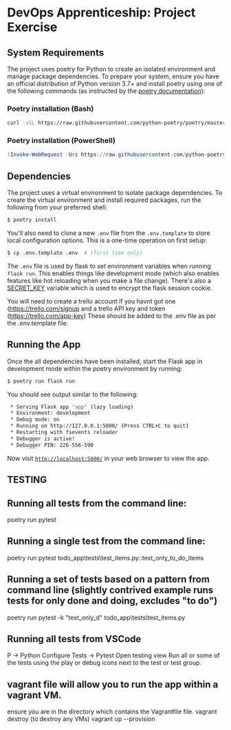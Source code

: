# DevOps Apprenticeship: Project Exercise

## System Requirements

The project uses poetry for Python to create an isolated environment and manage package dependencies. To prepare your system, ensure you have an official distribution of Python version 3.7+ and install poetry using one of the following commands (as instructed by the [poetry documentation](https://python-poetry.org/docs/#system-requirements)):

### Poetry installation (Bash)

```bash
curl -sSL https://raw.githubusercontent.com/python-poetry/poetry/master/get-poetry.py | python
```

### Poetry installation (PowerShell)

```powershell
(Invoke-WebRequest -Uri https://raw.githubusercontent.com/python-poetry/poetry/master/get-poetry.py -UseBasicParsing).Content | python
```

## Dependencies

The project uses a virtual environment to isolate package dependencies. To create the virtual environment and install required packages, run the following from your preferred shell:

```bash
$ poetry install
```

You'll also need to clone a new `.env` file from the `.env.template` to store local configuration options. This is a one-time operation on first setup:

```bash
$ cp .env.template .env  # (first time only)
```

The `.env` file is used by flask to set environment variables when running `flask run`. This enables things like development mode (which also enables features like hot reloading when you make a file change). There's also a [SECRET_KEY](https://flask.palletsprojects.com/en/1.1.x/config/#SECRET_KEY) variable which is used to encrypt the flask session cookie.

You will need to create a trello account if you havnt got one (https://trello.com/signup 
and a trello API key and token (https://trello.com/app-key)
These should be added to the .env file as per the .env.template file. 


## Running the App

Once the all dependencies have been installed, start the Flask app in development mode within the poetry environment by running:
```bash
$ poetry run flask run
```

You should see output similar to the following:
```bash
 * Serving Flask app "app" (lazy loading)
 * Environment: development
 * Debug mode: on
 * Running on http://127.0.0.1:5000/ (Press CTRL+C to quit)
 * Restarting with fsevents reloader
 * Debugger is active!
 * Debugger PIN: 226-556-590
```
Now visit [`http://localhost:5000/`](http://localhost:5000/) in your web browser to view the app.


## TESTING
## Running all tests from the command line:
poetry run pytest 
## Running a single test from the command line:
poetry run pytest todo_app\tests\test_items.py::test_only_to_do_items 

## Running a set of tests based on a pattern from command line (slightly contrived example runs tests for only done and doing, excludes "to do")
poetry run pytest -k "test_only_d" todo_app\tests\test_items.py

## Running all tests from VSCode
<Ctrl><Shift>P -> Python Configure Tests -> Pytest
Open testing view
Run all or some of the tests using the play or debug icons next to the test or test group.

## vagrant file will allow you to run the app within a vagrant VM.
ensure you are in the directory which contains the Vagrantfile file.
vagrant destroy (to destroy any VMs)
vagrant up --provision


